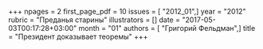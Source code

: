 +++
npages = 2
first_page_pdf = 10
issues = [ "2012_01",]
year = "2012"
rubric = "Преданья старины"
illustrators = []
date = "2017-05-03T00:17:28+03:00"
month = "01"
authors = [ "Григорий Фельдман",]
title = "Президент доказывает теоремы"
+++
